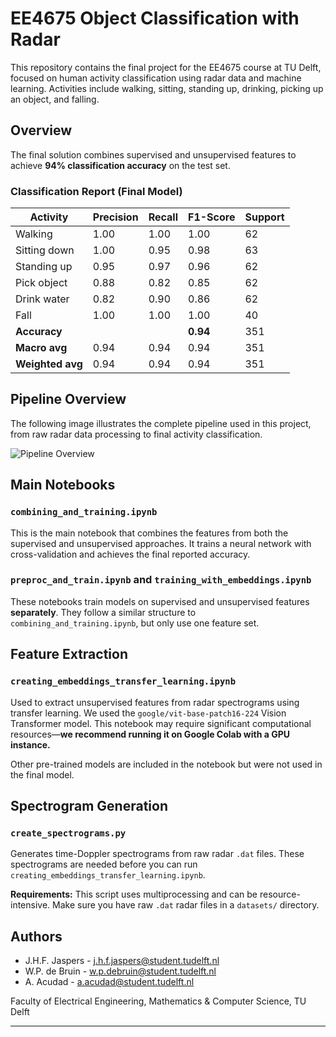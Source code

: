 # EE4675 Object Classification with Radar

This repository contains the final project for the EE4675 course at TU Delft, focused on human activity classification using radar data and machine learning. Activities include walking, sitting, standing up, drinking, picking up an object, and falling.

## Overview

The final solution combines supervised and unsupervised features to achieve **94% classification accuracy** on the test set.

### Classification Report (Final Model)

| Activity       | Precision | Recall | F1-Score | Support |
|----------------|-----------|--------|----------|---------|
| Walking        | 1.00      | 1.00   | 1.00     | 62      |
| Sitting down   | 1.00      | 0.95   | 0.98     | 63      |
| Standing up    | 0.95      | 0.97   | 0.96     | 62      |
| Pick object    | 0.88      | 0.82   | 0.85     | 62      |
| Drink water    | 0.82      | 0.90   | 0.86     | 62      |
| Fall           | 1.00      | 1.00   | 1.00     | 40      |
| **Accuracy**   |           |        | **0.94** | 351     |
| **Macro avg**  | 0.94      | 0.94   | 0.94     | 351     |
| **Weighted avg** | 0.94    | 0.94   | 0.94     | 351     |

## Pipeline Overview

The following image illustrates the complete pipeline used in this project, from raw radar data processing to final activity classification.

![Pipeline Overview](figures/pipeline.png)

## Main Notebooks

### `combining_and_training.ipynb`
This is the main notebook that combines the features from both the supervised and unsupervised approaches. It trains a neural network with cross-validation and achieves the final reported accuracy.

### `preproc_and_train.ipynb` and `training_with_embeddings.ipynb`
These notebooks train models on supervised and unsupervised features **separately**. They follow a similar structure to `combining_and_training.ipynb`, but only use one feature set.

## Feature Extraction

### `creating_embeddings_transfer_learning.ipynb`
Used to extract unsupervised features from radar spectrograms using transfer learning. We used the `google/vit-base-patch16-224` Vision Transformer model. This notebook may require significant computational resources—**we recommend running it on Google Colab with a GPU instance.**

Other pre-trained models are included in the notebook but were not used in the final model.

## Spectrogram Generation

### `create_spectrograms.py`
Generates time-Doppler spectrograms from raw radar `.dat` files. These spectrograms are needed before you can run `creating_embeddings_transfer_learning.ipynb`.

**Requirements:** This script uses multiprocessing and can be resource-intensive. Make sure you have raw `.dat` radar files in a `datasets/` directory.



## Authors

- J.H.F. Jaspers - [j.h.f.jaspers@student.tudelft.nl](mailto:j.h.f.jaspers@student.tudelft.nl)
- W.P. de Bruin - [w.p.debruin@student.tudelft.nl](mailto:w.p.debruin@student.tudelft.nl)
- A. Acudad - [a.acudad@student.tudelft.nl](mailto:a.acudad@student.tudelft.nl)

Faculty of Electrical Engineering, Mathematics & Computer Science, TU Delft

---

